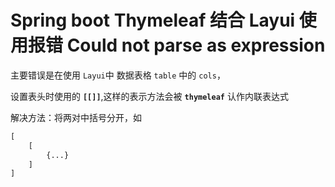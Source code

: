 # Spring boot Thymeleaf 结合 Layui 使用报错 Could not parse as expression

主要错误是在使用 `Layui`中 数据表格 `table` 中的 `cols`，

设置表头时使用的 **`[[]]`**,这样的表示方法会被 **`thymeleaf`** 认作内联表达式

解决方法：将两对中括号分开，如

```html
[
	[
		{...}
	]
]
```

